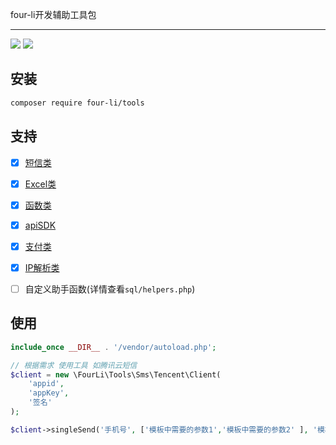 four-li开发辅助工具包
___

![](https://img.shields.io/badge/four_li'_tools-v.1.0-brightgreen.svg?style=social&logo=appveyor)
![](https://img.shields.io/badge/php-7.3-orange.svg)

## 安装
```bash
composer require four-li/tools
```

## 支持

- [x] [短信类](/src/Document/sms.md) 
- [x] [Excel类](/src/Document/excel.md)
- [x] [函数类](/src/Document/utils.md)
- [x] [apiSDK](/src/Document/sdk.md)
- [x] [支付类](/src/Document/pay.md)
- [x] [IP解析类](/src/Document/ip.md) 

- [ ] 自定义助手函数(详情查看`sql/helpers.php`) 

## 使用

```php
include_once __DIR__ . '/vendor/autoload.php';

// 根据需求 使用工具 如腾讯云短信
$client = new \FourLi\Tools\Sms\Tencent\Client(
    'appid',
    'appKey',
    '签名'
);

$client->singleSend('手机号', ['模板中需要的参数1','模板中需要的参数2' ], '模板id1');
``` 
